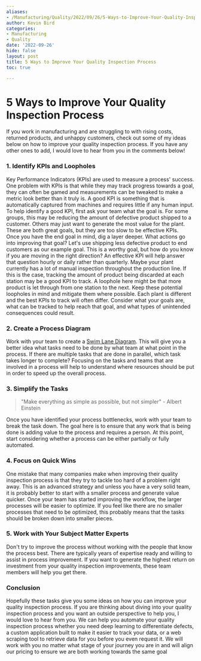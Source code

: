```yaml
---
aliases:
- /Manufacturing/Quality/2022/09/26/5-Ways-to-Improve-Your-Quality-Inspection-Process
author: Kevin Bird
categories:
- Manufacturing
- Quality
date: '2022-09-26'
hide: false
layout: post
title: 5 Ways to Improve Your Quality Inspection Process
toc: true

---
```


# 5 Ways to Improve Your Quality Inspection Process

If you work in manufacturing and are struggling to with rising costs, returned products, and unhappy customers, check out some of my ideas below on how to improve your quality inspection process. If you have any other ones to add, I would love to hear from you in the comments below! 

### 1. Identify KPIs and Loopholes

Key Performance Indicators (KPIs) are used to measure a process' success. One problem with KPIs is that while they may track progress towards a goal, they can often be gamed and measurements can be tweaked to make a metric look better than it truly is. A good KPI is something that is automatically captured from machines and requires little if any human input. To help identify a good KPI, first ask your team what the goal is. For some groups, this may be reducing the amount of defective product shipped to a customer.  Others may just want to generate the most value for the plant.  These are both great goals, but they are too slow to be effective KPIs.  
Once you have the end goal in mind, dig a layer deeper.  What actions go into improving that goal?  Let's use shipping less defective product to end customers as our example goal. This is a worthy goal, but how do you know if you are moving in the right direction? An effective KPI will help answer that question hourly or daily rather than quarterly. Maybe your plant currently has a lot of manual inspection throughout the production line. If this is the case, tracking the amount of product being discarded at each station may be a good KPI to track. A loophole here might be that more product is let through from one station to the next. Keep these potential loopholes in mind and mitigate them where possible. Each plant is different and the best KPIs to track will often differ. Consider what your goals are, what can be tracked to help reach that goal, and what types of unintended consequences could result. 

### 2. Create a Process Diagram

Work with your team to create a [Swim Lane Diagram](https://www.conceptdraw.com/How-To-Guide/swim-lane).  This will give you a better idea what tasks need to be done by what team at what point in the process.  If there are multiple tasks that are done in parallel, which task takes longer to complete? Focusing on the tasks and teams that are involved in a process will help to understand where resources should be put in order to speed up the overall process.  

### 3. Simplify the Tasks

> "Make everything as simple as possible, but not simpler" - Albert Einstein

Once you have identified your process bottlenecks, work with your team to break the task down. The goal here is to ensure that any work that is being done is adding value to the process and requires a person. At this point, start considering whether a process can be either partially or fully automated.

### 4. Focus on Quick Wins

One mistake that many companies make when improving their quality inspection process is that they try to tackle too hard of a problem right away. This is an advanced strategy and unless you have a very solid team, it is probably better to start with a smaller process and generate value quicker.  Once your team has started improving the workflow, the larger processes will be easier to optimize. If you feel like there are no smaller processes that need to be optimized, this probably means that the tasks should be broken down into smaller pieces.  

### 5. Work with Your Subject Matter Experts

Don't try to improve the process without working with the people that know the process best.  There are typically years of expertise ready and willing to assist in process improvement.  If you want to generate the highest return on investment from your quality inspection improvements, these team members will help you get there.  

### Conclusion

Hopefully these tasks give you some ideas on how you can improve your quality inspection process.  If you are thinking about diving into your quality inspection process and you want an outside perspective to help you, I would love to hear from you.  We can help you automate your quality inspection process whether you need deep learning to differentiate defects, a custom application built to make it easier to track your data, or a web scraping tool to retrieve data for you before you even request it. We will work with you no matter what stage of your journey you are in and will align our pricing to ensure we are both working towards the same goal 